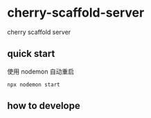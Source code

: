 # cherry-scaffold-server
cherry scaffold server

## quick start

使用 nodemon 自动重启

```
npx nodemon start
```

## how to develope

